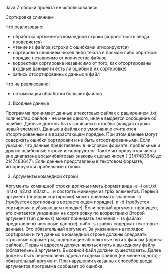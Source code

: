 ﻿Java 7, сборки проекта не использовались

Сортировка слиянием

Что реализовано:
- обработка аргументов командной строки (корректность ввода проверяется)
- чтение из файлов (строки с ошибками игнорируются)
- сортировка слиянием чисел либо текста в прямом либо обратном порядке независимо от количества файлов
- корректная сортировка независимо от того, как отсортированы входные данные (и есть ли ошибки в их сортировке)
- запись отсортированных данных в файл

Что не реализовано:
- оптимизация обработки больших файлов 

1. Входные данные

Программа принимает данные в текстовых файлах с раширением .txt, количество файлов - не менее одного, иначе выдается сообщение об ошибке.
Данные должны быть записаны в столбик (каждая строка новый элемент).
Данные в файлах по умолчанию считаются отсортированными в возрастающем порядке.
При этом данные могут содержать ошибки сортировки и не быть отсортированными.
Если указано, что данные представлены в числовом формате, пробельные и другие ошибочные строки игнорируются.
Также игнорируются числа вне диапазона восьмибайтовых знаковых целых чисел (-2147483648 до 2147483647).
Если данные представлены в текстовом формате, игнорируются пробельные строки.

2. Аргументы командной строки

Аргументы командной строки должны иметь формат вида -a -i out.txt in1.txt in2.txt in3.txt ...,
и состоять минимум из трёх элементов.
Первый аргумент (порядок сортировки) может принимать значения -а (требуется сортировка в возрастающем порядке),
и -d (требуется сортировка в убывающем порядке).
Если первый аргумент пропущен, это считается указанием на сортировку по возрастанию
Второй аргумент (тип данных) может принимать значения -i (в файлах представлены числовые данные), либо
-s (файлы содержат текстовые данные). Это обязательный аргумент.
За указанием на порядок сортировки и тип данных в командной строке должны следовать строковые параметры, содержащие абсолютные пути к файлам (адреса файлов).
Первым адресом должен являться путь к выходному файлу (обязательный аргумент).
Выходной файл должен существовать.
Далее должны быть перечислены адреса входных файлов (не менее одного) - обязательный аргумент.
При нарушении указанных способов ввода аргументов программа сообщает об ошибке.
